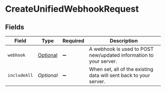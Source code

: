 # CreateUnifiedWebhookRequest


## Fields

| Field                                                             | Type                                                              | Required                                                          | Description                                                       |
| ----------------------------------------------------------------- | ----------------------------------------------------------------- | ----------------------------------------------------------------- | ----------------------------------------------------------------- |
| `webhook`                                                         | [Optional<Webhook>](../../models/shared/Webhook.md)               | :heavy_minus_sign:                                                | A webhook is used to POST new/updated information to your server. |
| `includeAll`                                                      | *Optional<Boolean>*                                               | :heavy_minus_sign:                                                | When set, all of the existing data will sent back to your server. |